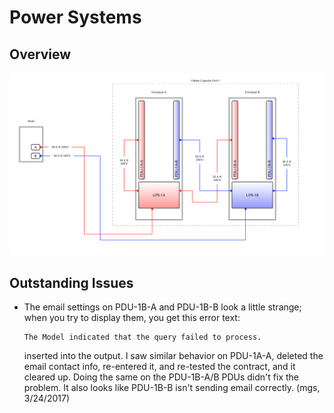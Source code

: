 # Power Systems

## Overview

![LCU Power Distribution Design](images/lcu_power_distribution_design.png)

## Outstanding Issues

*   The email settings on PDU-1B-A and PDU-1B-B look a little strange; when
    you try to display them, you get this error text:
    
        The Model indicated that the query failed to process.
        
    inserted into the output.  I saw similar behavior on PDU-1A-A, deleted
    the email contact info, re-entered it, and re-tested the contract, and
    it cleared up.  Doing the same on the PDU-1B-A/B PDUs didn't fix the
    problem.  It also looks like PDU-1B-B isn't sending email correctly.
    (mgs, 3/24/2017)
